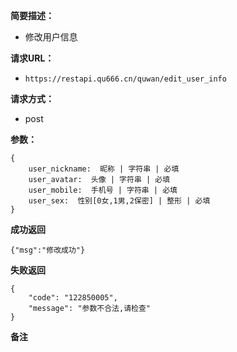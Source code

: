  
**简要描述：** 

- 修改用户信息

**请求URL：** 
- ` https://restapi.qu666.cn/quwan/edit_user_info `
  
**请求方式：**
- post

**参数：** 
```
{
    user_nickname:  昵称 | 字符串 | 必填
    user_avatar:  头像 | 字符串 | 必填
    user_mobile:  手机号 | 字符串 | 必填
    user_sex:  性别[0女,1男,2保密] | 整形 | 必填
} 

```




 **成功返回**
```
{"msg":"修改成功"}
```

 **失败返回** 

```
{
    "code": "122850005",
    "message": "参数不合法,请检查"
}

```

 **备注** 
```

```
